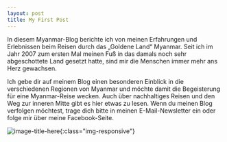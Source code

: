 ```yaml
---
layout: post
title: My First Post
---
```

In diesem Myanmar-Blog berichte ich von meinen Erfahrungen und Erlebnissen beim Reisen durch das „Goldene Land“ Myanmar. Seit ich im Jahr 2007 zum ersten Mal meinen Fuß in das damals noch sehr abgeschottete Land gesetzt hatte, sind mir die Menschen immer mehr ans Herz gewachsen.

Ich gebe dir auf meinem Blog einen besonderen Einblick in die verschiedenen Regionen von Myanmar und möchte damit die Begeisterung für eine Myanmar-Reise wecken. Auch über nachhaltiges Reisen und den Weg zur inneren Mitte gibt es hier etwas zu lesen. Wenn du meinen Blog verfolgen möchtest, trage dich bitte in meinen E-Mail-Newsletter ein oder folge mir über meine Facebook-Seite.


![image-title-here](https://pbs.twimg.com/media/DoWxBBLXoAALVrw?format=jpg&name=medium){:class="img-responsive"}

<!--stackedit_data:
eyJoaXN0b3J5IjpbLTEyMTAwMTM3NSwxNzE1MzgxMzI3XX0=
-->